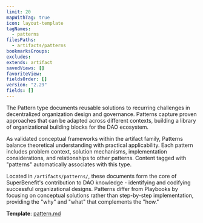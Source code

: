 ```yaml
---
limit: 20
mapWithTag: true
icon: layout-template
tagNames:
  - patterns
filesPaths:
  - artifacts/patterns
bookmarksGroups: 
excludes: 
extends: artifact
savedViews: []
favoriteView: 
fieldsOrder: []
version: "2.29"
fields: []
---
```

The Pattern type documents reusable solutions to recurring challenges in decentralized organization design and governance. Patterns capture proven approaches that can be adapted across different contexts, building a library of organizational building blocks for the DAO ecosystem.

As validated conceptual frameworks within the artifact family, Patterns balance theoretical understanding with practical applicability. Each pattern includes problem context, solution mechanisms, implementation considerations, and relationships to other patterns. Content tagged with "patterns" automatically associates with this type.

Located in `/artifacts/patterns/`, these documents form the core of SuperBenefit's contribution to DAO knowledge - identifying and codifying successful organizational designs. Patterns differ from Playbooks by focusing on conceptual solutions rather than step-by-step implementation, providing the "why" and "what" that complements the "how."

**Template**: [pattern.md](/tools/templates/pattern.md)